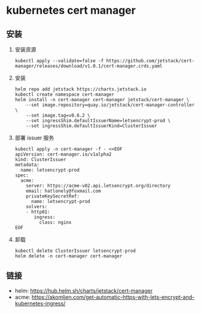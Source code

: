 # kubernetes cert manager

## 安装

1. 安装资源
    ```shell script
    kubectl apply --validate=false -f https://github.com/jetstack/cert-manager/releases/download/v1.0.1/cert-manager.crds.yaml
    ```
2. 安装
    ```shell script
    helm repo add jetstack https://charts.jetstack.io
    kubectl create namespace cert-manager
    helm install -n cert-manager cert-manager jetstack/cert-manager \
        --set image.repository=quay.io/jetstack/cert-manager-controller \
        --set image.tag=v0.6.2 \
        --set ingressShim.defaultIssuerName=letsencrypt-prod \
        --set ingressShim.defaultIssuerKind=ClusterIssuer
    ```
3. 部署 issuer 服务
    ```shell script
    kubectl apply -n cert-manager -f - <<EOF
    apiVersion: cert-manager.io/v1alpha2
    kind: ClusterIssuer
    metadata:
      name: letsencrypt-prod
    spec:
      acme:
        server: https://acme-v02.api.letsencrypt.org/directory
        email: hatlonely@foxmail.com
        privateKeySecretRef:
          name: letsencrypt-prod
        solvers:
        - http01:
           ingress:
             class: nginx
    EOF
    ```
4. 卸载
    ```shell script
    kubectl delete ClusterIssuer letsencrypt-prod
    helm delete -n cert-manager cert-manager
    ```

## 链接

- helm: <https://hub.helm.sh/charts/jetstack/cert-manager>
- acme: <https://akomljen.com/get-automatic-https-with-lets-encrypt-and-kubernetes-ingress/>
